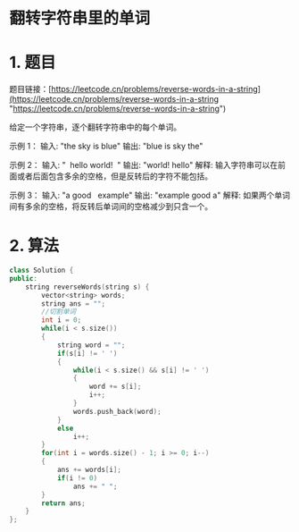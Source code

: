 # 翻转字符串里的单词

# 1. 题目

题目链接：[https://leetcode.cn/problems/reverse-words-in-a-string](https://leetcode.cn/problems/reverse-words-in-a-string "https://leetcode.cn/problems/reverse-words-in-a-string")

给定一个字符串，逐个翻转字符串中的每个单词。

示例 1： &#x20;
输入: "the sky is blue" &#x20;
输出: "blue is sky the"

示例 2： &#x20;
输入: "  hello world!  " &#x20;
输出: "world! hello" &#x20;
解释: 输入字符串可以在前面或者后面包含多余的空格，但是反转后的字符不能包括。

示例 3： &#x20;
输入: "a good   example" &#x20;
输出: "example good a" &#x20;
解释: 如果两个单词间有多余的空格，将反转后单词间的空格减少到只含一个。

# 2. 算法

```c++
class Solution {
public:
    string reverseWords(string s) {
        vector<string> words;
        string ans = "";
        //切割单词
        int i = 0;
        while(i < s.size())
        {
            string word = "";
            if(s[i] != ' ')
            {
                while(i < s.size() && s[i] != ' ')
                {
                    word += s[i];
                    i++;
                }
                words.push_back(word);
            }
            else
                i++;
        }
        for(int i = words.size() - 1; i >= 0; i--)
        {
            ans += words[i];
            if(i != 0)
                ans += " ";
        }
        return ans;
    }
};
```
